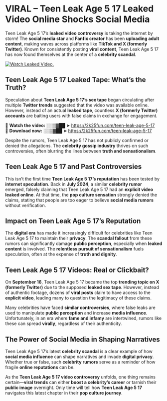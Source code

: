 # VIRAL – Teen Leak Age 5 17 Leaked Video Online Shocks Social Media 

Teen Leak Age 5 17’s **leaked video controversy** is taking the internet by storm! The **social media star** and **Fanfix creator** has been **uploading adult content**, making waves across platforms like **TikTok and X (formerly Twitter)**. Known for consistently posting **viral content**, Teen Leak Age 5 17 has now found themselves at the center of a **celebrity scandal**.  

[![Watch Leaked Video.](https://miro.medium.com/v2/resize:fit:828/format:webp/1*cilzJN44JGOrTw9NJCrNHA.gif "Watch Leaked Video")](https://2k25fun.com/teen-leak-age-5-17)

## **Teen Leak Age 5 17 Leaked Tape: What’s the Truth?**  
Speculation about **Teen Leak Age 5 17’s sex tape** began circulating after multiple **Twitter trends** suggested that the video was available online. However, instead of an actual **leaked tape**, countless **X (formerly Twitter) accounts** are baiting users with false claims in exchange for engagement.  

🔹 **Watch the video:** ░░▒▓██ ➤ https://2k25fun.com/teen-leak-age-5-17  
🔹 **Download now:** ░░▒▓██ ➤ https://2k25fun.com/teen-leak-age-5-17  

Despite the rumors, Teen Leak Age 5 17 has not publicly confirmed or denied the allegations. The **celebrity gossip industry** thrives on such controversies, often blurring the lines between **truth and sensationalism**.  

## **Teen Leak Age 5 17 and Past Controversies**  
This isn’t the first time **Teen Leak Age 5 17’s reputation** has been tested by **internet speculation**. Back in **July 2024**, a similar **celebrity rumor** emerged, falsely claiming that Teen Leak Age 5 17 had an **explicit video leaked online**. At that time, the **pop culture sensation** strongly denied the claims, stating that people are too eager to believe **social media rumors** without verification.  

## **Impact on Teen Leak Age 5 17’s Reputation**  
The **digital era** has made it increasingly difficult for celebrities like Teen Leak Age 5 17 to maintain their **privacy**. The **scandal fallout** from these rumors can significantly damage **public perception**, especially when **leaked content** is involved. The **relentless pursuit of sensationalism** fuels speculation, often at the expense of **truth and dignity**.  

## **Teen Leak Age 5 17 Videos: Real or Clickbait?**  
On **September 16**, Teen Leak Age 5 17 became the top **trending topic on X (formerly Twitter)** due to the supposed **leaked sex tape**. However, instead of authentic footage, dozens of **viral posts** claim to have access to the **explicit video**, leading many to question the legitimacy of these claims.  

Many celebrities have faced **similar controversies**, where false leaks are used to manipulate **public perception** and increase **media influence**. Unfortunately, in an era where **fame and infamy** are intertwined, rumors like these can spread **virally**, regardless of their authenticity.  

## **The Power of Social Media in Shaping Narratives**  
Teen Leak Age 5 17’s latest **celebrity scandal** is a clear example of how **social media influence** can shape narratives and invade **digital privacy**. Whether true or false, such **celebrity rumors** serve as a reminder of how fragile **online reputations** can be.  

As the **Teen Leak Age 5 17 video controversy** unfolds, one thing remains certain—**viral trends** can either **boost a celebrity’s career** or tarnish their **public image** overnight. Only time will tell how **Teen Leak Age 5 17** navigates this latest chapter in their **pop culture journey**. 